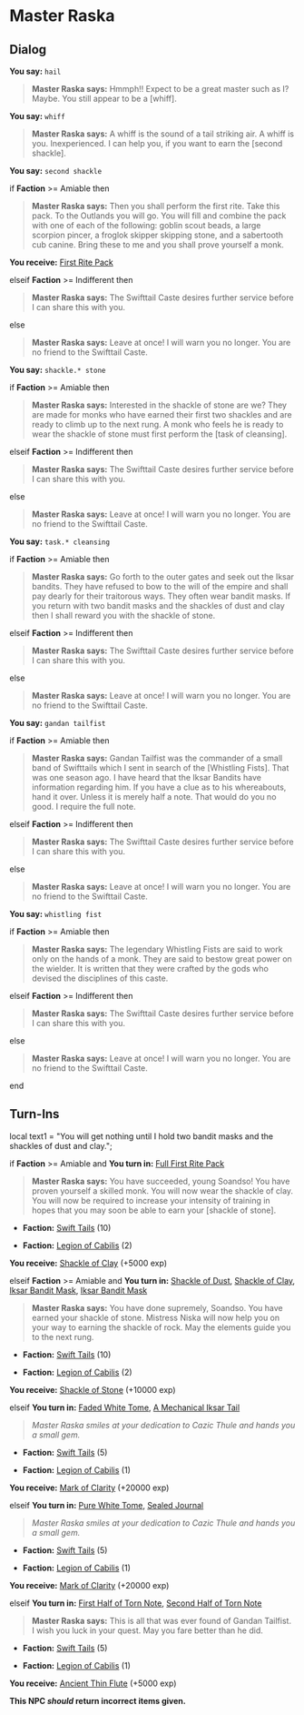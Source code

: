 # Master Raska
## Dialog

**You say:** `hail`



>**Master Raska says:** Hmmph!! Expect to be a great master such as I? Maybe. You still appear to be a [whiff].

**You say:** `whiff`



>**Master Raska says:** A whiff is the sound of a tail striking air. A whiff is you. Inexperienced. I can help you, if you want to earn the [second shackle].

**You say:** `second shackle`



if **Faction** >= Amiable then



>**Master Raska says:** Then you shall perform the first rite. Take this pack. To the Outlands you will go. You will fill and combine the pack with one of each of the following: goblin scout beads, a large scorpion pincer, a froglok skipper skipping stone, and a sabertooth cub canine. Bring these to me and you shall prove yourself a monk.



**You receive:**  [First Rite Pack](/item/17026)


elseif **Faction** >= Indifferent then



>**Master Raska says:** The Swifttail Caste desires further service before I can share this with you.


else



>**Master Raska says:** Leave at once!  I will warn you no longer.  You are no friend to the Swifttail Caste.


**You say:** `shackle.* stone`



if **Faction** >= Amiable then



>**Master Raska says:** Interested in the shackle of stone are we? They are made for monks who have earned their first two shackles and are ready to climb up to the next rung. A monk who feels he is ready to wear the shackle of stone must first perform the [task of cleansing].


elseif **Faction** >= Indifferent then



>**Master Raska says:** The Swifttail Caste desires further service before I can share this with you.


else



>**Master Raska says:** Leave at once!  I will warn you no longer.  You are no friend to the Swifttail Caste.


**You say:** `task.* cleansing`



if **Faction** >= Amiable then



>**Master Raska says:** Go forth to the outer gates and seek out the Iksar bandits. They have refused to bow to the will of the empire and shall pay dearly for their traitorous ways. They often wear bandit masks. If you return with two bandit masks and the shackles of dust and clay then I shall reward you with the shackle of stone.


elseif **Faction** >= Indifferent then



>**Master Raska says:** The Swifttail Caste desires further service before I can share this with you.


else



>**Master Raska says:** Leave at once!  I will warn you no longer.  You are no friend to the Swifttail Caste.


**You say:** `gandan tailfist`



if **Faction** >= Amiable then



>**Master Raska says:** Gandan Tailfist was the commander of a small band of Swifttails which I sent in search of the [Whistling Fists]. That was one season ago. I have heard that the Iksar Bandits have information regarding him. If you have a clue as to his whereabouts, hand it over. Unless it is merely half a note. That would do you no good. I require the full note.


elseif **Faction** >= Indifferent then



>**Master Raska says:** The Swifttail Caste desires further service before I can share this with you.


else



>**Master Raska says:** Leave at once!  I will warn you no longer.  You are no friend to the Swifttail Caste.


**You say:** `whistling fist`



if **Faction** >= Amiable then



>**Master Raska says:** The legendary Whistling Fists are said to work only on the hands of a monk. They are said to bestow great power on the wielder.  It is written that they were crafted by the gods who devised the disciplines of this caste.


elseif **Faction** >= Indifferent then



>**Master Raska says:** The Swifttail Caste desires further service before I can share this with you.


else



>**Master Raska says:** Leave at once!  I will warn you no longer.  You are no friend to the Swifttail Caste.

end

## Turn-Ins



local text1 = "You will get nothing until I hold two bandit masks and the shackles of dust and clay.";



if **Faction** >= Amiable and  **You turn in:** [Full First Rite Pack](/item/12427)


>**Master Raska says:** You have succeeded, young Soandso! You have proven yourself a skilled monk. You will now wear the shackle of clay. You will now be required to increase your intensity of training in hopes that you may soon be able to earn your [shackle of stone].


* __Faction:__ [Swift Tails](/faction/444) (10)


* __Faction:__ [Legion of Cabilis](/faction/441) (2)


 **You receive:**  [Shackle of Clay](/item/4191) (+5000 exp)

elseif **Faction** >= Amiable and  **You turn in:** [Shackle of Dust](/item/4190), [Shackle of Clay](/item/4191), [Iksar Bandit Mask](/item/12428), [Iksar Bandit Mask](/item/12428)


>**Master Raska says:** You have done supremely, Soandso. You have earned your shackle of stone. Mistress Niska will now help you on your way to earning the shackle of rock. May the elements guide you to the next rung.


* __Faction:__ [Swift Tails](/faction/444) (10)


* __Faction:__ [Legion of Cabilis](/faction/441) (2)


 **You receive:**  [Shackle of Stone](/item/4192) (+10000 exp)

elseif **You turn in:** [Faded White Tome](/item/18469), [A Mechanical Iksar Tail](/item/12822)


>*Master Raska smiles at your dedication to Cazic Thule and hands you a small gem.*


* __Faction:__ [Swift Tails](/faction/444) (5)


* __Faction:__ [Legion of Cabilis](/faction/441) (1)


 **You receive:**  [Mark of Clarity](/item/7881) (+20000 exp)

elseif **You turn in:** [Pure White Tome](/item/18470), [Sealed Journal](/item/22924)


>*Master Raska smiles at your dedication to Cazic Thule and hands you a small gem.*


* __Faction:__ [Swift Tails](/faction/444) (5)


* __Faction:__ [Legion of Cabilis](/faction/441) (1)


 **You receive:**  [Mark of Clarity](/item/7881) (+20000 exp)

elseif **You turn in:** [First Half of Torn Note](/item/18232), [Second Half of Torn Note](/item/18233)


>**Master Raska says:** This is all that was ever found of Gandan Tailfist. I wish you luck in your quest. May you fare better than he did.


* __Faction:__ [Swift Tails](/faction/444) (5)


* __Faction:__ [Legion of Cabilis](/faction/441) (1)


 **You receive:**  [Ancient Thin Flute](/item/12429) (+5000 exp)

**This NPC *should* return incorrect items given.**






